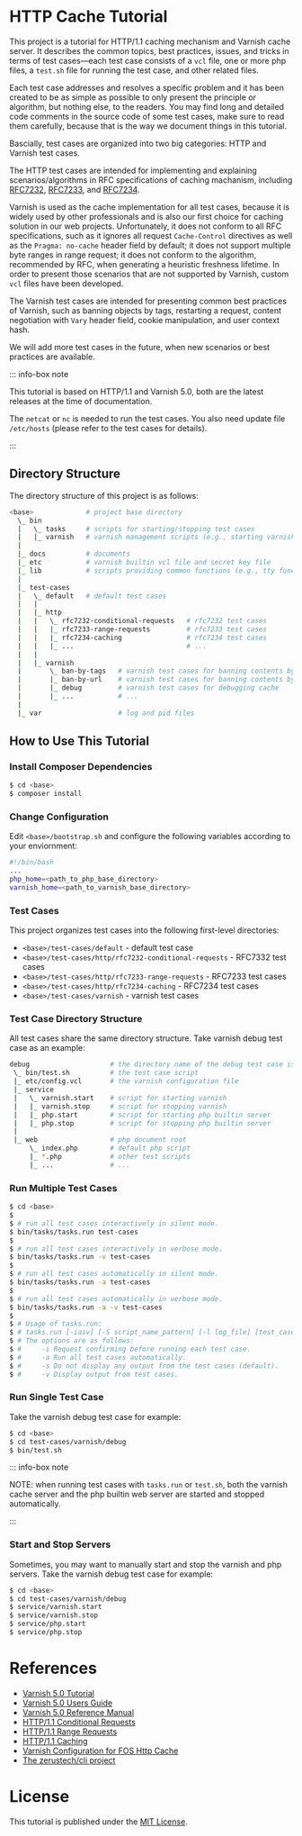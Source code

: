 # HTTP Cache Tutorial #
This project is a tutorial for HTTP/1.1 caching mechanism and Varnish cache
server. It describes the common topics, best practices, issues, and tricks in
terms of test cases—each test case consists of a `vcl` file, one or more php files,
a `test.sh` file for running the test case, and other related files.

Each test case addresses and resolves a specific problem and it has been created
to be as simple as possible to only present the principle or algorithm, but
nothing else, to the readers. You may find long and detailed code
comments in the source code of some test cases, make sure to read them carefully,
because that is the way we document things in this tutorial.

Bascially, test cases are organized into two big categories: HTTP and Varnish
test cases.

The HTTP test cases are intended for implementing and explaining
scenarios/algorithms in RFC specifications of caching machanism, including
[RFC7232][5], [RFC7233][6], and [RFC7234][7].

Varnish is used as the cache implementation for all test cases, because it is
widely used by other professionals and is also our first choice for caching
solution in our web projects. Unfortunately, it does not conform to all RFC
specifications, such as it ignores all request `Cache-Control` directives as
well as the `Pragma: no-cache` header field by default; it does not support
multiple byte ranges in range request; it does not conform to the algorithm,
recommended by RFC, when generating a heuristic freshness lifetime. In order to
present those scenarios that are not supported by Varnish, custom `vcl` files
have been developed.

The Varnish test cases are intended for presenting common best practices of
Varnish, such as banning objects by tags, restarting a request, content
negotiation with `Vary` header field, cookie manipulation, and user context
hash.

We will add more test cases in the future, when new scenarios or best practices
are available.

::: info-box note

This tutorial is based on HTTP/1.1 and Varnish 5.0, both are the latest releases
at the time of documentation.

The `netcat` or `nc` is needed to run the test cases. You also need update
file `/etc/hosts` (please refer to the test cases for details).

:::

## Directory Structure ##

The directory structure of this project is as follows:

```bash
<base>             # project base directory
  \_ bin
  |   \_ tasks     # scripts for starting/stopping test cases
  |   |_ varnish   # varnish management scripts (e.g., starting varnish server).
  |
  |_ docs          # documents
  |_ etc           # varnish builtin vcl file and secret key file
  |_ lib           # scripts providing common functions (e.g., tty functions).
  |
  |_ test-cases
  |   \_ default   # default test cases
  |   |
  |   |_ http
  |   |   \_ rfc7232-conditional-requests   # rfc7232 test cases
  |   |   |_ rfc7233-range-requests         # rfc7233 test cases
  |   |   |_ rfc7234-caching                # rfc7234 test cases
  |   |   |_ ...                            # ...
  |   |
  |   |_ varnish
  |       \_ ban-by-tags   # varnish test cases for banning contents by tags
  |       |_ ban-by-url    # varnish test cases for banning contents by url
  |       |_ debug         # varnish test cases for debugging cache
  |       |_ ...           # ...
  |
  |_ var                   # log and pid files

```

## How to Use This Tutorial ##

### Install Composer Dependencies ###

```bash
$ cd <base>
$ composer install
```

### Change Configuration ###

Edit `<base>/bootstrap.sh` and configure the following variables according to your
enviornment:

```bash
#!/bin/bash
...
php_home=<path_to_php_base_directory>
varnish_home=<path_to_varnish_base_directory>

```

### Test Cases ###

This project organizes test cases into the following first-level directories: 

* `<base>/test-cases/default` - default test case
* `<base>/test-cases/http/rfc7232-conditional-requests` - RFC7332 test cases
* `<base>/test-cases/http/rfc7233-range-requests` - RFC7233 test cases
* `<base>/test-cases/http/rfc7234-caching` - RFC7234 test cases
* `<base>/test-cases/varnish` - varnish test cases

### Test Case Directory Structure ###

All test cases share the same directory structure. Take varnish debug test case as an example:

```bash
debug                    # the directory name of the debug test case is "debug"
 \_ bin/test.sh          # the test case script
 |_ etc/config.vcl       # the varnish configuration file
 |_ service
 |   \_ varnish.start    # script for starting varnish
 |   |_ varnish.stop     # script for stopping varnish
 |   |_ php.start        # script for starting php builtin server
 |   |_ php.stop         # script for stopping php builtin server
 |
 |_ web                  # php document root
     \_ index.php        # default php script
     |_ *.php            # other test scripts
     |_ ...              # ...

```

### Run Multiple Test Cases ###

```bash
$ cd <base>
$
$ # run all test cases interactively in silent mode.
$ bin/tasks/tasks.run test-cases
$
$ # run all test cases interactively in verbose mode.
$ bin/tasks/tasks.run -v test-cases 
$
$ # run all test cases automatically in silent mode.
$ bin/tasks/tasks.run -a test-cases
$
$ # run all test cases automatically in verbose mode.
$ bin/tasks/tasks.run -a -v test-cases
$
$ # Usage of tasks.run:
$ # tasks.run [-iasv] [-S script_name_pattern] [-l log_file] [test_case_dir]
$ # The options are as follows:
$ #     -i Request confirming before running each test case.
$ #     -a Run all test cases automatically.
$ #     -s Do not display any output from the test cases (default).
$ #     -v Display output from test cases.
```

### Run Single Test Case ###

Take the varnish debug test case for example:
```bash
$ cd <base>
$ cd test-cases/varnish/debug
$ bin/test.sh
```

::: info-box note

NOTE: when running test cases with `tasks.run` or `test.sh`, both the varnish
cache server and the php builtin web server are started and stopped automatically.

:::

### Start and Stop Servers ###
Sometimes, you may want to manually start and stop the varnish and php servers.
Take the varnish debug test case for example:
```bash
$ cd <base>
$ cd test-cases/varnish/debug
$ service/varnish.start
$ service/varnish.stop
$ service/php.start
$ service/php.stop
```

# References #
* [Varnish 5.0 Tutorial][2]
* [Varnish 5.0 Users Guide][3]
* [Varnish 5.0 Reference Manual][4]
* [HTTP/1.1 Conditional Requests][5]
* [HTTP/1.1 Range Requests][6]
* [HTTP/1.1 Caching][7]
* [Varnish Configuration for FOS Http Cache][8]
* [The zerustech/cli project][9]

[1]: https://opensource.org/licenses/MIT "The MIT License (MIT)"
[2]: https://www.varnish-cache.org/docs/trunk/tutorial/index.html "Varnish 5.0 Tutorial"
[3]: https://www.varnish-cache.org/docs/trunk/users-guide/ "Varnish 5.0 Users Guide"
[4]: https://www.varnish-cache.org/docs/trunk/reference/index.html "Varnish 5.0 Reference Manual"
[5]: https://tools.ietf.org/html/rfc7232 "HTTP/1.1 Conditional Requests"
[6]: https://tools.ietf.org/html/rfc7233 "HTTP/1.1 Range Requests"
[7]: https://tools.ietf.org/html/rfc7234 "HTTP/1.1 Caching"
[8]: http://foshttpcache.readthedocs.io/en/stable/proxy-configuration.html#proxy-configuration "Varnish Configuration for FOS Http Cache"
[9]: https://github.com/zerustech/cli "zerustech/cli"

# License #
This tutorial is published under the [MIT License][1].
